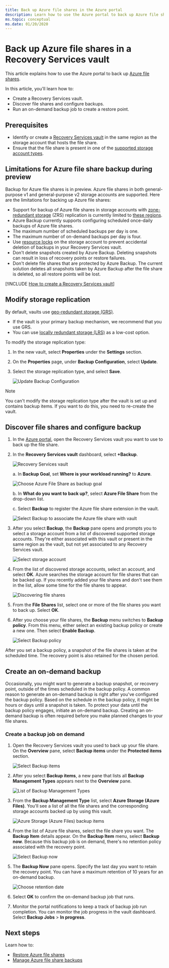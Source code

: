```yaml
---
title: Back up Azure file shares in the Azure portal
description: Learn how to use the Azure portal to back up Azure file shares in the Recovery Services vault
ms.topic: conceptual
ms.date: 01/20/2020
---
```


# Back up Azure file shares in a Recovery Services vault

This article explains how to use the Azure portal to back up [Azure file shares](https://docs.microsoft.com/azure/storage/files/storage-files-introduction).

In this article, you'll learn how to:

* Create a Recovery Services vault.
* Discover file shares and configure backups.
* Run an on-demand backup job to create a restore point.

## Prerequisites

* Identify or create a [Recovery Services vault](#create-a-recovery-services-vault) in the same region as the storage account that hosts the file share.
* Ensure that the file share is present in one of the [supported storage account types](#limitations-for-azure-file-share-backup-during-preview).

## Limitations for Azure file share backup during preview

Backup for Azure file shares is in preview. Azure file shares in both general-purpose v1 and general-purpose v2 storage accounts are supported. Here are the limitations for backing up Azure file shares:

* Support for backup of Azure file shares in storage accounts with [zone-redundant storage](https://docs.microsoft.com/azure/storage/common/storage-redundancy-zrs) (ZRS) replication is currently limited to [these regions](https://docs.microsoft.com/azure/backup/backup-azure-files-faq#in-which-geos-can-i-back-up-azure-file-shares).
* Azure Backup currently supports configuring scheduled once-daily backups of Azure file shares.
* The maximum number of scheduled backups per day is one.
* The maximum number of on-demand backups per day is four.
* Use [resource locks](https://docs.microsoft.com/cli/azure/resource/lock?view=azure-cli-latest) on the storage account to prevent accidental deletion of backups in your Recovery Services vault.
* Don't delete snapshots created by Azure Backup. Deleting snapshots can result in loss of recovery points or restore failures.
* Don't delete file shares that are protected by Azure Backup. The current solution deletes all snapshots taken by Azure Backup after the file share is deleted, so all restore points will be lost.

[!INCLUDE [How to create a Recovery Services vault](../../includes/backup-create-rs-vault.md)]

## Modify storage replication

By default, vaults use [geo-redundant storage (GRS)](https://docs.microsoft.com/azure/storage/common/storage-redundancy-grs).

* If the vault is your primary backup mechanism, we recommend that you use GRS.
* You can use [locally redundant storage (LRS)](https://docs.microsoft.com/azure/storage/common/storage-redundancy-lrs?toc=%2fazure%2fstorage%2fblobs%2ftoc.json) as a low-cost option.

To modify the storage replication type:

1. In the new vault, select **Properties** under the **Settings** section.

1. On the **Properties** page, under **Backup Configuration**, select **Update**.

1. Select the storage replication type, and select **Save**.

    ![Update Backup Configuration](./media/backup-afs/backup-configuration.png)

> [!NOTE]
> You can't modify the storage replication type after the vault is set up and contains backup items. If you want to do this, you need to re-create the vault.
>

## Discover file shares and configure backup

1. In the [Azure portal](https://portal.azure.com/), open the Recovery Services vault you want to use to back up the file share.

1. In the **Recovery Services vault** dashboard, select **+Backup**.

   ![Recovery Services vault](./media/backup-afs/recovery-services-vault.png)

    a. In **Backup Goal**, set **Where is your workload running?** to **Azure**.

    ![Choose Azure File Share as backup goal](./media/backup-afs/backup-goal.png)

    b.  In **What do you want to back up?**, select **Azure File Share** from the drop-down list.

    c.  Select **Backup** to register the Azure file share extension in the vault.

    ![Select Backup to associate the Azure file share with vault](./media/backup-afs/register-extension.png)

1. After you select **Backup**, the **Backup** pane opens and prompts you to select a storage account from a list of discovered supported storage accounts. They're either associated with this vault or present in the same region as the vault, but not yet associated to any Recovery Services vault.

   ![Select storage account](./media/backup-afs/select-storage-account.png)

1. From the list of discovered storage accounts, select an account, and select **OK**. Azure searches the storage account for file shares that can be backed up. If you recently added your file shares and don't see them in the list, allow some time for the file shares to appear.

    ![Discovering file shares](./media/backup-afs/discovering-file-shares.png)

1. From the **File Shares** list, select one or more of the file shares you want to back up. Select **OK**.

1. After you choose your file shares, the **Backup** menu switches to **Backup policy**. From this menu, either select an existing backup policy or create a new one. Then select **Enable Backup**.

    ![Select Backup policy](./media/backup-afs/select-backup-policy.png)

After you set a backup policy, a snapshot of the file shares is taken at the scheduled time. The recovery point is also retained for the chosen period.

## Create an on-demand backup

Occasionally, you might want to generate a backup snapshot, or recovery point, outside of the times scheduled in the backup policy. A common reason to generate an on-demand backup is right after you've configured the backup policy. Based on the schedule in the backup policy, it might be hours or days until a snapshot is taken. To protect your data until the backup policy engages, initiate an on-demand backup. Creating an on-demand backup is often required before you make planned changes to your file shares.

### Create a backup job on demand

1. Open the Recovery Services vault you used to back up your file share. On the **Overview** pane, select **Backup items** under the **Protected items** section.

   ![Select Backup items](./media/backup-afs/backup-items.png)

1. After you select **Backup items**, a new pane that lists all **Backup Management Types** appears next to the **Overview** pane.

   ![List of Backup Management Types](./media/backup-afs/backup-management-types.png)

1. From the **Backup Management Type** list, select **Azure Storage (Azure Files)**. You'll see a list of all the file shares and the corresponding storage accounts backed up by using this vault.

   ![Azure Storage (Azure Files) backup items](./media/backup-afs/azure-files-backup-items.png)

1. From the list of Azure file shares, select the file share you want. The **Backup Item** details appear. On the **Backup Item** menu, select **Backup now**. Because this backup job is on demand, there's no retention policy associated with the recovery point.

   ![Select Backup now](./media/backup-afs/backup-now.png)

1. The **Backup Now** pane opens. Specify the last day you want to retain the recovery point. You can have a maximum retention of 10 years for an on-demand backup.

   ![Choose retention date](./media/backup-afs/retention-date.png)

1. Select **OK** to confirm the on-demand backup job that runs.

1. Monitor the portal notifications to keep a track of backup job run completion. You can monitor the job progress in the vault dashboard. Select **Backup Jobs** > **In progress**.

## Next steps

Learn how to:
* [Restore Azure file shares](restore-afs.md)
* [Manage Azure file share backups](manage-afs-backup.md)

